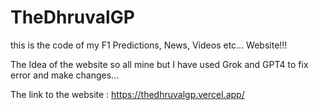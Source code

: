 # TheDhruvalGP

this is the code of my F1 Predictions, News, Videos etc... Website!!!

The Idea of the website so all mine but I have used Grok and GPT4 to fix error and make changes...

The link to the website : https://thedhruvalgp.vercel.app/
